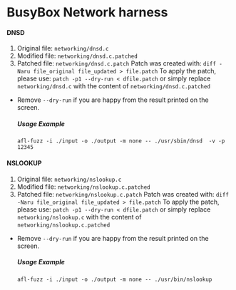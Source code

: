 # BusyBox Network harness
#### DNSD
1. Original file: `networking/dnsd.c`
2. Modified file: `networking/dnsd.c.patched`
3. Patched file: `networking/dnsd.c.patch`
Patch was created with: `diff -Naru file_original file_updated > file.patch`
To apply the patch, please use: `patch -p1 --dry-run < dfile.patch` or simply replace `networking/dnsd.c` with the content of `networking/dnsd.c.patched`
* Remove `--dry-run` if you are happy from the result printed on the screen.
	##### Usage Example
	 `afl-fuzz -i ./input -o ./output -m none -- ./usr/sbin/dnsd  -v -p 12345`
 
 
#### NSLOOKUP
1. Original file: `networking/nslookup.c`
2. Modified file: `networking/nslookup.c.patched`
3. Patched file: `networking/nslookup.c.patch`
Patch was created with: `diff -Naru file_original file_updated > file.patch`
To apply the patch, please use: `patch -p1 --dry-run < dfile.patch` or simply replace `networking/nslookup.c` with the content of `networking/nslookup.c.patched`
* Remove `--dry-run` if you are happy from the result printed on the screen.
	##### Usage Example
	 `afl-fuzz -i ./input -o ./output -m none -- ./usr/bin/nslookup`
